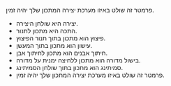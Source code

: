 פרמטר זה שולט באיזו מערכת יצירה המתכון שלך יהיה זמין.

* יצירה היא שולחן היצירה.
* התכה היא מתכון לתנור.
* פיצוץ הוא מתכון בתוך תנור הפיצוץ.
* עישון הוא מתכון בתוך המעשן.
* חיתוך אבנים הוא מתכון לחיתוך אבן.
* בישול מדורה הוא מתכון ללחיצה ימנית על מדורה.
* סמיתינג הוא מתכון בתוך שולחן הסמיתינג.
* פרמטר זה שולט באיזו מערכת יצירה המתכון שלך יהיה זמין.
